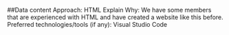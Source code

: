 ##Data content
Approach: HTML 
Explain Why: We have some members that are experienced with HTML and have created a website like this before. 
Preferred technologies/tools (if any): Visual Studio Code
